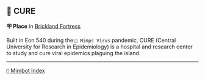 ## 🏥 CURE

**🪧 Place** in [Brickland Fortress](<https://zeithalt.github.io/r/brickland_fortress.html>)

Built in Eon 540 during the `🦠 Mimps Virus` pandemic, CURE (Central University for Research in Epidemiology) is a hospital and research center to study and cure viral epidemics plaguing the island.

<!---
keywords: ps, brickland, fortress, mimps, epidemiology, hospital, viral, pandemic
aliases: 
-->
----------
[`📑` Mimbot Index](</index.md#9670>)